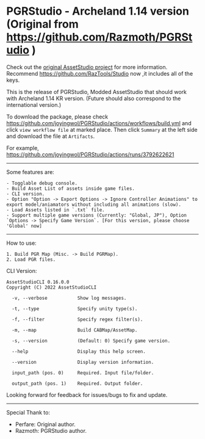 # PGRStudio - Archeland 1.14 version (Original from https://github.com/Razmoth/PGRStudio )
Check out the [original AssetStudio project](https://github.com/Perfare/AssetStudio) for more information.
Recommend <https://github.com/RazTools/Studio> now ,it includes all of the keys.

This is the release of PGRStudio, Modded AssetStudio that should work with Archeland 1.14 KR version. (Future should also correspond to the international version.)

To download the package, please check <https://github.com/joyingwol/PGRStudio/actions/workflows/build.yml> and click `view workflow file` at marked place.
Then click `Summary` at the left side and download the file at `Artifacts`.

For example, <https://github.com/joyingwol/PGRStudio/actions/runs/3792622621>
_____________________________________________________________________________________________________________________________

Some features are:
```
- Togglable debug console.
- Build Asset List of assets inside game files.
- CLI version.
- Option "Option -> Export Options -> Ignore Controller Animations" to export model/aniamators without including all animations (slow).
- Load Assets listed in `.txt` file.
- Support multiple game versions (Currently: "Global, JP"), Option `Options -> Specify Game Version`. [For this version, please choose 'Global' now]
```
_____________________________________________________________________________________________________________________________
How to use:

```
1. Build PGR Map (Misc. -> Build PGRMap).
2. Load PGR files.
```

CLI Version:
```
AssetStudioCLI 0.16.0.0
Copyright (C) 2022 AssetStudioCLI

  -v, --verbose           Show log messages.

  -t, --type              Specify unity type(s).

  -f, --filter            Specify regex filter(s).

  -m, --map               Build CABMap/AssetMap.

  -s, --version           (Default: 0) Specify game version.

  --help                  Display this help screen.

  --version               Display version information.

  input_path (pos. 0)     Required. Input file/folder.

  output_path (pos. 1)    Required. Output folder.
```

Looking forward for feedback for issues/bugs to fix and update.
_____________________________________________________________________________________________________________________________
Special Thank to:
- Perfare: Original author.
- Razmoth: PGRStudio author.
